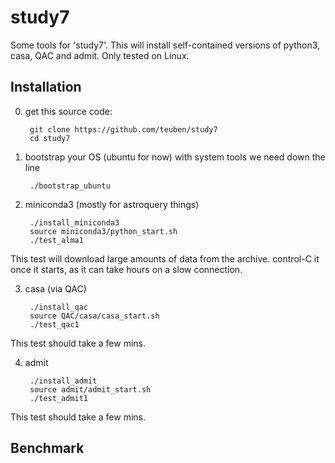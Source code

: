 # study7

Some tools for 'study7'. This will install self-contained versions of python3, casa, QAC and admit. Only tested on Linux.

## Installation

0. get this source code:

        git clone https://github.com/teuben/study7
        cd study7
         

1. bootstrap your OS (ubuntu for now) with system tools we need down the line

        ./bootstrap_ubuntu

2. miniconda3 (mostly for astroquery things)

        ./install_miniconda3
        source miniconda3/python_start.sh
        ./test_alma1

This test will download large amounts of data from the archive. control-C it once it starts, as it can take hours on a slow connection.

3. casa (via QAC)

        ./install_qac
        source QAC/casa/casa_start.sh
        ./test_qac1

This test should take a few mins.

4. admit

        ./install_admit
        source admit/admit_start.sh
        ./test_admit1

This test should take a few mins.

## Benchmark




